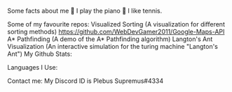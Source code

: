 Some facts about me
🎵 I play the piano
🎾 I like tennis.

Some of my favourite repos:
Visualized Sorting (A visualization for different sorting methods) https://github.com/WebDevGamer2011/Google-Maps-API
A* Pathfinding (A demo of the A* Pathfinding algorithm)
Langton's Ant Visualization (An interactive simulation for the turing machine "Langton's Ant")
My Github Stats:


Languages I Use:


Contact me:
My Discord ID is Plebus Supremus#4334
